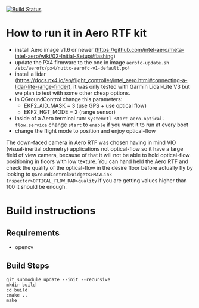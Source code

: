[![Build Status](https://travis-ci.org/intel-aero/aero-optical-flow.svg?branch=master)](https://travis-ci.org/intel-aero/aero-optical-flow)

# How to run it in Aero RTF kit

- install Aero image v1.6 or newer (https://github.com/intel-aero/meta-intel-aero/wiki/02-Initial-Setup#flashing)
- update the PX4 firmware to the one in image `aerofc-update.sh /etc/aerofc/px4/nuttx-aerofc-v1-default.px4`
- install a lidar (https://docs.px4.io/en/flight_controller/intel_aero.html#connecting-a-lidar-lite-range-finder), it was only tested with Garmin Lidar‑Lite V3 but we plan to test with some other cheap options.
- in QGroundControl change this parameters:
	- EKF2_AID_MASK = 3 (use GPS + use optical flow)
	- EKF2_HGT_MODE = 2 (range sensor)
- inside of a Aero terminal run: `systemctl start aero-optical-flow.service` change `start` to `enable` if you want it to run at every boot
- change the flight mode to position and enjoy optical-flow

The down-faced camera in Aero RTF was chosen having in mind VIO (visual-inertial odometry) applications not optical-flow so it have a large field of view camera, because of that it will not be able to hold optical-flow positioning in floors with low texture. You can hand held the Aero RTF and check the quality of the optical-flow in the desire floor before actually fly by looking to `QGroundControl>Widgets>MAVLink Inspector>OPTICAL_FLOW_RAD>quality` if you are getting values higher than 100 it should be enough.

# Build instructions

## Requirements
 - opencv

## Build Steps

```
git submodule update --init --recursive
mkdir build
cd build
cmake ..
make
```
